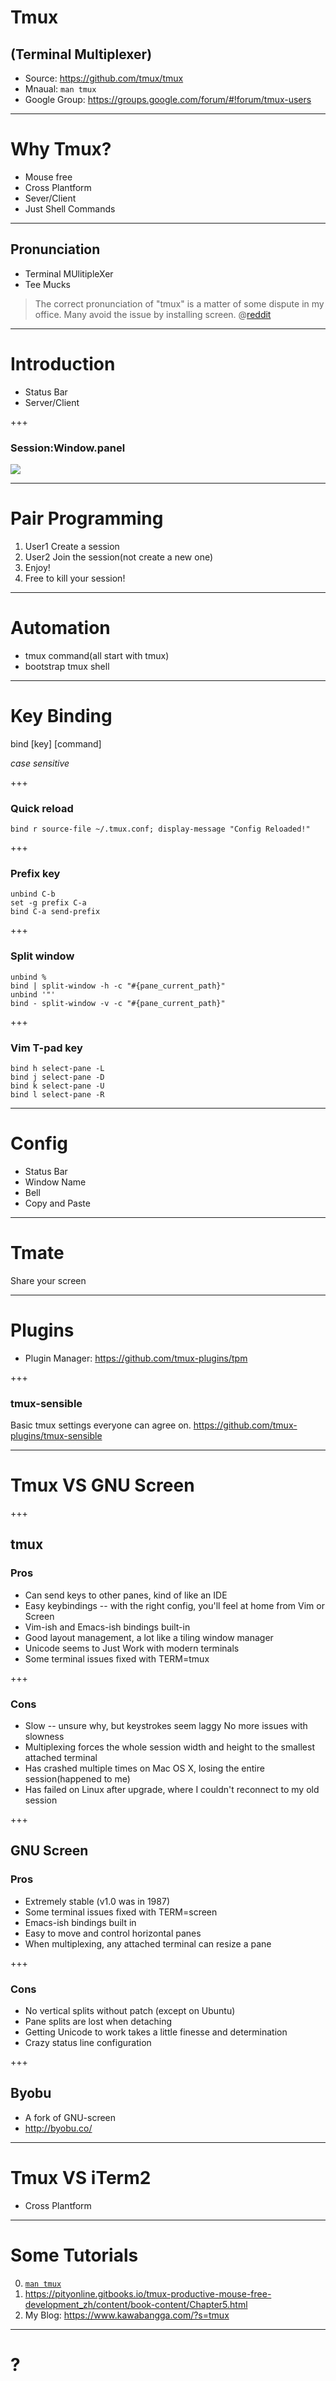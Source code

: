# Tmux 
## (Terminal Multiplexer)

- Source: https://github.com/tmux/tmux
- Mnaual: `man tmux`
- Google Group: https://groups.google.com/forum/#!forum/tmux-users

---

# Why Tmux?

- Mouse free
- Cross Plantform
- Sever/Client
- Just Shell Commands

---

## Pronunciation

- Terminal MUlitipleXer
- Tee Mucks

> The correct pronunciation of "tmux" is a matter of some dispute in my office. Many avoid the issue by installing screen.  @[reddit](https://www.reddit.com/r/linux/comments/yz4r6/screen_vs_tmux/c6034gp/)

---

# Introduction

- Status Bar
- Server/Client

+++

### Session:Window.panel

![](session-window-panel.png)

---

# Pair Programming

1. User1 Create a session
2. User2 Join the session(not create a new one)
3. Enjoy!
3. Free to kill your session!

---

# Automation

- tmux command(all start with tmux)
- bootstrap tmux shell

---

# Key Binding

bind [key] [command]

*case sensitive*

+++

### Quick reload

```
bind r source-file ~/.tmux.conf; display-message "Config Reloaded!"
```

+++

### Prefix key

```
unbind C-b
set -g prefix C-a
bind C-a send-prefix 
```

+++

### Split window

```
unbind %
bind | split-window -h -c "#{pane_current_path}"
unbind '"'
bind - split-window -v -c "#{pane_current_path}" 
```

+++

### Vim T-pad key

```
bind h select-pane -L
bind j select-pane -D
bind k select-pane -U
bind l select-pane -R
```

---

# Config

- Status Bar
- Window Name
- Bell
- Copy and Paste

---

# Tmate

Share your screen

---

# Plugins

- Plugin Manager: https://github.com/tmux-plugins/tpm

+++

### tmux-sensible

Basic tmux settings everyone can agree on.
https://github.com/tmux-plugins/tmux-sensible

---

# Tmux VS GNU Screen

+++

## tmux

### Pros

- Can send keys to other panes, kind of like an IDE
- Easy keybindings -- with the right config, you'll feel at home from Vim or Screen
- Vim-ish and Emacs-ish bindings built-in
- Good layout management, a lot like a tiling window manager
- Unicode seems to Just Work with modern terminals
- Some terminal issues fixed with TERM=tmux

+++
### Cons
- Slow -- unsure why, but keystrokes seem laggy No more issues with slowness
- Multiplexing forces the whole session width and height to the smallest attached terminal
- Has crashed multiple times on Mac OS X, losing the entire session(happened to me)
- Has failed on Linux after upgrade, where I couldn't reconnect to my old session

+++

## GNU Screen

### Pros
- Extremely stable (v1.0 was in 1987)
- Some terminal issues fixed with TERM=screen
- Emacs-ish bindings built in
- Easy to move and control horizontal panes
- When multiplexing, any attached terminal can resize a pane

+++

### Cons
- No vertical splits without patch (except on Ubuntu)
- Pane splits are lost when detaching
- Getting Unicode to work takes a little finesse and determination
- Crazy status line configuration

+++

## Byobu

- A fork of GNU-screen
- http://byobu.co/

---

# Tmux VS iTerm2

- Cross Plantform

---

# Some Tutorials

0. [`man tmux`](http://man7.org/linux/man-pages/man1/tmux.1.html)
1. https://pityonline.gitbooks.io/tmux-productive-mouse-free-development_zh/content/book-content/Chapter5.html
2. My Blog: https://www.kawabangga.com/?s=tmux

---

# ?
